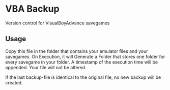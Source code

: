 # VBA Backup
Version control for VisualBoyAdvance savegames

## Usage

Copy this file in the folder that contains your emulator files and your savegames. On Execution, it will Generate a Folder that stores one folder for every savegame in your folder. A timestamp of the execution time will be appended. Your file will not be altered.

If the last backup-file is identical to the original file, no new backup will be created.
